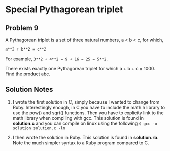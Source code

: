 # Special Pythagorean triplet
## Problem 9
A Pythagorean triplet is a set of three natural numbers, a < b < c, for which,

`a**2 + b**2 = c**2`

For example, `3**2 + 4**2 = 9 + 16 = 25 = 5**2`.

There exists exactly one Pythagorean triplet for which a + b + c = 1000.
Find the product abc.

## Solution Notes
1. I wrote the first solution in C, simply because I wanted to change from Ruby.
Interestingly enough, in C you have to include the math.h library to use the
pow() and sqrt() functions. Then you have to explicity link to the math
library when compiling with gcc. This solution is found in **solution.c** and you 
can compile on linux using the following
`$ gcc -o solution solution.c -lm`

2. I then wrote the solution in Ruby. This solution is found in **solution.rb**.
Note the much simpler syntax to a Ruby program compared to C. 